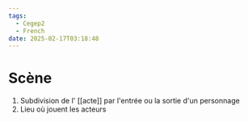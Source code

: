 ```yaml
---
tags:
  - Cegep2
  - French
date: 2025-02-17T03:18:48
---
```


# Scène

1. Subdivision de l' [[acte]] par l'entrée ou la sortie d'un personnage
2. Lieu où jouent les acteurs